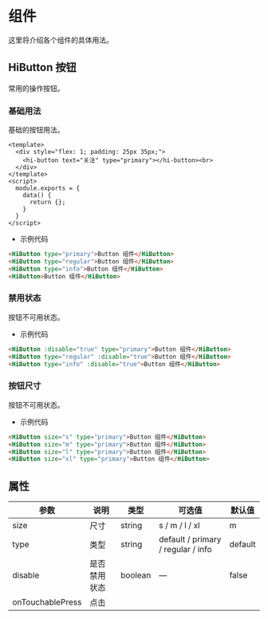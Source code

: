 # 组件

这里将介绍各个组件的具体用法。

## HiButton 按钮

常用的操作按钮。

### 基础用法

基础的按钮用法。

```demo
<template>
  <div style="flex: 1; padding: 25px 35px;">
    <hi-button text="关注" type="primary"></hi-button><br>
  </div>
</template>
<script>
  module.exports = {
    data() {
      return {};
    }
  }
</script>
```

<!-- <img src="../img/button1.jpeg" style="width:400px;">Button 组件</HiButton> -->

* 示例代码

```html
<HiButton type="primary">Button 组件</HiButton>
<HiButton type="regular">Button 组件</HiButton>
<HiButton type="info">Button 组件</HiButton>
<HiButton>Button 组件</HiButton>

```


### 禁用状态

按钮不可用状态。

<!-- <img src="../img/button2.jpeg" style="width:400px;">Button 组件</HiButton> -->

* 示例代码

```html
<HiButton :disable="true" type="primary">Button 组件</HiButton>
<HiButton type="regular" :disable="true">Button 组件</HiButton>
<HiButton type="info" :disable="true">Button 组件</HiButton>
```



### 按钮尺寸

按钮不可用状态。

<!-- <img src="../img/button3.jpeg" style="width:400px;">Button 组件</HiButton> -->

* 示例代码

```html
<HiButton size="s" type="primary">Button 组件</HiButton>
<HiButton size="m" type="primary">Button 组件</HiButton>
<HiButton size="l" type="primary">Button 组件</HiButton>
<HiButton size="xl" type="primary">Button 组件</HiButton>
```

## 属性


| 参数      | 说明    | 类型      | 可选值       | 默认值   |
|---------- |-------- |---------- |-------------  |-------- |
| size     | 尺寸   | string  |   s / m / l / xl            |    m     |
| type     | 类型   | string    |   default / primary / regular / info  |     default    |
| disable  | 是否禁用状态    | boolean   | —   | false   |
| onTouchablePress | 点击 |



